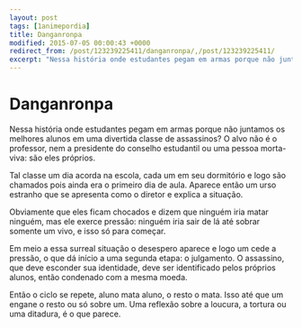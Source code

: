 ```yaml
---
layout: post
tags: [1animepordia]
title: Danganronpa
modified: 2015-07-05 00:00:43 +0000
redirect_from: /post/123239225411/danganronpa/,/post/123239225411/
excerpt: "Nessa história onde estudantes pegam em armas porque não juntamos os melhores alunos em uma divertida classe de assassinos? O alvo não é o professor, nem a presidente do conselho estudantil ou uma pessoa morta-viva: são eles próprios."
---
```


Danganronpa
===========

Nessa história onde estudantes pegam em armas porque não juntamos os
melhores alunos em uma divertida classe de assassinos? O alvo não é o
professor, nem a presidente do conselho estudantil ou uma pessoa
morta-viva: são eles próprios.

Tal classe um dia acorda na escola, cada um em seu dormitório e logo são
chamados pois ainda era o primeiro dia de aula. Aparece então um urso
estranho que se apresenta como o diretor e explica a situação.

Obviamente que eles ficam chocados e dizem que ninguém iria matar
ninguém, mas ele exerce pressão: ninguém iria sair de lá até sobrar
somente um vivo, e isso só para começar.

Em meio a essa surreal situação o desespero aparece e logo um cede a
pressão, o que dá início a uma segunda etapa: o julgamento. O assassino,
que deve esconder sua identidade, deve ser identificado pelos próprios
alunos, então condenado com a mesma moeda.

Então o ciclo se repete, aluno mata aluno, o resto o mata. Isso até que
um engane o resto ou só sobre um. Uma reflexão sobre a loucura, a
tortura ou uma ditadura, é o que parece.

